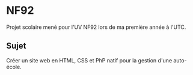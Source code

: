 # NF92

Projet scolaire mené pour l'UV NF92 lors de ma première année à l'UTC.

## Sujet

Créer un site web en HTML, CSS et PhP natif pour la gestion d'une auto-école.
